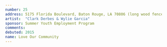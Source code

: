```yaml
---
number: 25
address: 5175 Florida Boulevard, Baton Rouge, LA 70806 (long wood fence, 100 yds E of N. Foster)
artist:  "Clark Derbes & Wylie Garcia"
sponsor: Summer Youth Employment Program
comments: 
debuted: 2015
name: Love Our Community
---
```

